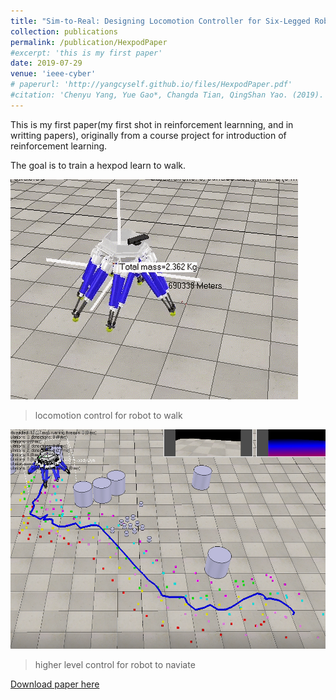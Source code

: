 ```yaml
---
title: "Sim-to-Real: Designing Locomotion Controller for Six-Legged Robot"
collection: publications
permalink: /publication/HexpodPaper
#excerpt: 'this is my first paper'
date: 2019-07-29
venue: 'ieee-cyber'
# paperurl: 'http://yangcyself.github.io/files/HexpodPaper.pdf'
#citation: 'Chenyu Yang, Yue Gao*, Changda Tian, QingShan Yao. (2019). &quot;Sim-to-Real: Designing Locomotion Controller for Six-Legged Robot.&quot; <i>ieee-cyber </i>. 1(1).'
---
```

This is my first paper(my first shot in reinforcement learnning, and in writting papers), originally from a course project for introduction of reinforcement learning.

The goal is to train a hexpod learn to walk. 

![](../images/hexpod1.gif)
> locomotion control for robot to walk

![](../images/hexpod2.png)
> higher level control for robot to naviate

[Download paper here](http://yangcyself.github.io/files/HexpodPaper.pdf)

